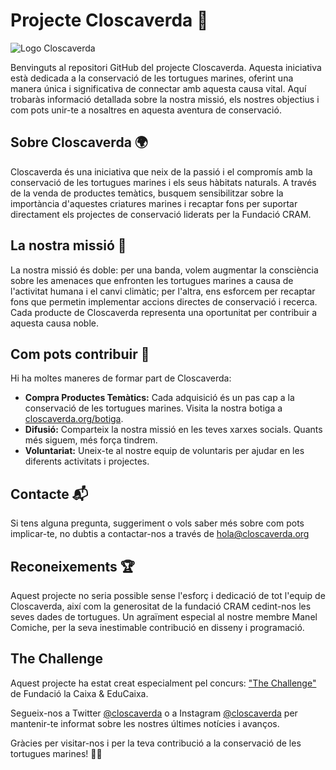 # Projecte Closcaverda 🐢

![Logo Closcaverda](https://closcaverda.org/assets/external/iconturtle-200h.ico)

Benvinguts al repositori GitHub del projecte Closcaverda. Aquesta iniciativa està dedicada a la conservació de les tortugues marines, oferint una manera única i significativa de connectar amb aquesta causa vital. Aquí trobaràs informació detallada sobre la nostra missió, els nostres objectius i com pots unir-te a nosaltres en aquesta aventura de conservació.

## Sobre Closcaverda 🌍

Closcaverda és una iniciativa que neix de la passió i el compromís amb la conservació de les tortugues marines i els seus hàbitats naturals. A través de la venda de productes temàtics, busquem sensibilitzar sobre la importància d'aquestes criatures marines i recaptar fons per suportar directament els projectes de conservació liderats per la Fundació CRAM.

## La nostra missió 🌟

La nostra missió és doble: per una banda, volem augmentar la consciència sobre les amenaces que enfronten les tortugues marines a causa de l'activitat humana i el canvi climàtic; per l'altra, ens esforcem per recaptar fons que permetin implementar accions directes de conservació i recerca. Cada producte de Closcaverda representa una oportunitat per contribuir a aquesta causa noble.

## Com pots contribuir 💪

Hi ha moltes maneres de formar part de Closcaverda:

- **Compra Productes Temàtics:** Cada adquisició és un pas cap a la conservació de les tortugues marines. Visita la nostra botiga a [closcaverda.org/botiga](https://closcaverda.org/botiga).
- **Difusió:** Comparteix la nostra missió en les teves xarxes socials. Quants més siguem, més força tindrem.
- **Voluntariat:** Uneix-te al nostre equip de voluntaris per ajudar en les diferents activitats i projectes.

## Contacte 📬

Si tens alguna pregunta, suggeriment o vols saber més sobre com pots implicar-te, no dubtis a contactar-nos a través de hola@closcaverda.org

## Reconeixements 🏆

Aquest projecte no seria possible sense l'esforç i dedicació de tot l'equip de Closcaverda, així com la generositat de la fundació CRAM cedint-nos les seves dades de tortugues. Un agraïment especial al nostre membre Manel Comiche, per la seva inestimable contribució en disseny i programació.

## The Challenge

Aquest projecte ha estat creat especialment pel concurs: ["The Challenge"](https://educaixa.org/es/landing-thechallenge) de Fundació la Caixa & EduCaixa.

Segueix-nos a Twitter [@closcaverda](https://twitter.com/closcaverda) o a Instagram [@closcaverda](https://instagram.com/closcaverda) per mantenir-te informat sobre les nostres últimes notícies i avanços.

Gràcies per visitar-nos i per la teva contribució a la conservació de les tortugues marines! 🌊🐢